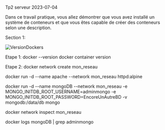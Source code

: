 Tp2 serveur
2023-07-04

Dans ce travail pratique, vous allez démontrer que vous avez installé un système de conteneurs
et que vous êtes capable de créer des conteneurs selon une description.

Section 1:

![VersionDockers](https://github.com/Thower56/Tp2_serveur/assets/112575794/3b4709f7-2c56-42cc-a34b-4da0b5d6d313)


Etape 1:
docker --version
docker container version

Etape 2:
docker network create mon_reseau

docker run -d --name apache --network mon_reseau httpd:alpine

docker run -d --name mongoDB --network mon_reseau -e MONGO_INITDB_ROOT_USERNAME=adminmongo -e MONGO_INITDB_ROOT_PASSWORD=EncoreUnAutreBD -v mongodb:/data/db mongo

docker network inspect mon_reseau

docker logs mongoDB | grep adminmongo

